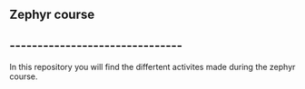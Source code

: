 ## Zephyr course 
## -------------------------------

In this repository you will find the differtent activites made during the zephyr course.

